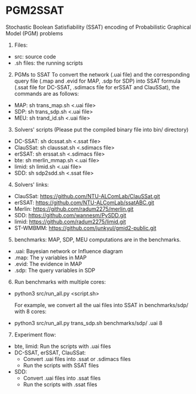 # PGM2SSAT
Stochastic Boolean Satisfiability (SSAT) encoding of Probabilistic Graphical Model (PGM) problems

1. Files:
 - src: source code
 - .sh files: the running scripts


2. PGMs to SSAT
To convert the network (.uai file) and the corresponding query file (.map and .evid for MAP, .sdp for SDP) into SSAT formula (.ssat file for DC-SSAT, .sdimacs file for erSSAT and ClauSSat), the commands are as follows:
- MAP: sh trans_map.sh <.uai file>
- SDP: sh trans_sdp.sh <.uai file>
- MEU: sh trand_id.sh <.uai file>


3. Solvers' scripts
(Please put the compiled binary file into bin/ directory)
- DC-SSAT: sh dcssat.sh <.ssat file>
- ClauSSat: sh claussat.sh <.sdimacs file>
- erSSAT: sh erssat.sh <.sdimacs file>
- bte: sh merlin_mmap.sh <.uai file>
- limid: sh limid.sh <.uai file>
- SDD: sh sdp2sdd.sh <.ssat file>


4. Solvers' links:
- ClauSSat: https://github.com/NTU-ALComLab/ClauSSat.git
- erSSAT: https://github.com/NTU-ALComLab/ssatABC.git
- Merlin: https://github.com/radum2275/merlin.git
- SDD: https://github.com/wannesm/PySDD.git
- limid: https://github.com/radum2275/limid.git
- ST-WMBMM: https://github.com/junkyul/gmid2-public.git


5. benchmarks:
MAP, SDP, MEU computations are in the benchmarks.
- .uai: Bayesian network or Influence diagram
- .map: The y variables in MAP
- .evid: The evidence in MAP
- .sdp: The query variables in SDP


6. Run benchmarks with multiple cores:

- python3 src/run_all.py <script.sh> <directory> <extension> <core number>

    For example, we convert all the uai files into SSAT in benchmarks/sdp/ with 8 cores:

- python3 src/run_all.py trans_sdp.sh benchmarks/sdp/ .uai 8



7. Experiment flow:
- bte, limid: Run the scripts with .uai files
- DC-SSAT, erSSAT, ClauSSat:
    - Convert .uai files into .ssat or .sdimacs files
    - Run the scripts with SSAT files
- SDD:
    - Convert .uai files into .ssat files
    - Run the scripts with .ssat files